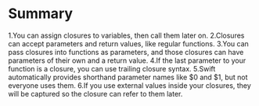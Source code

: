 # Summary

1.You can assign closures to variables, then call them later on.
2.Closures can accept parameters and return values, like regular functions.
3.You can pass closures into functions as parameters, and those closures can have parameters of their own and a return value.
4.If the last parameter to your function is a closure, you can use trailing closure syntax.
5.Swift automatically provides shorthand parameter names like $0 and $1, but not everyone uses them.
6.If you use external values inside your closures, they will be captured so the closure can refer to them later.
